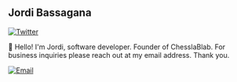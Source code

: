 ## Jordi Bassagana
[![Twitter](https://img.shields.io/badge/Follow%20@programarivm-000000?logo=X&logoColor=white)](https://twitter.com/programarivm)

👋 Hello! I'm Jordi, software developer. Founder of ChesslaBlab. For business inquiries please reach out at my email address. Thank you.

[![Email](https://img.shields.io/badge/Email-E8E8E8?style=for-the-badge&logo=website&logoColor=white)](mailto:info@programarivm.com)
